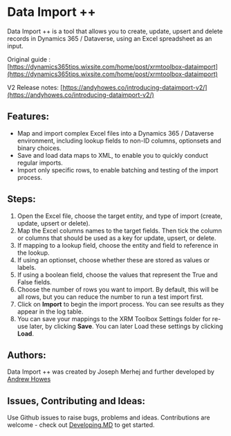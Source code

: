 # Data Import ++
Data Import ++ is a tool that allows you to create, update, upsert and delete records in Dynamics 365 / Dataverse, using an Excel spreadsheet as an input.

Original guide : [https://dynamics365tips.wixsite.com/home/post/xrmtoolbox-dataimport](https://dynamics365tips.wixsite.com/home/post/xrmtoolbox-dataimport)

V2 Release notes: [https://andyhowes.co/introducing-dataimport-v2/](https://andyhowes.co/introducing-dataimport-v2/)

## Features:
- Map and import complex Excel files into a Dynamics 365 / Dataverse environment, including lookup fields to non-ID columns, optionsets and binary choices.
- Save and load data maps to XML, to enable you to quickly conduct regular imports.
- Import only specific rows, to enable batching and testing of the import process.

## Steps:
1. Open the Excel file, choose the target entity, and type of import (create, update, upsert or delete).
2. Map the Excel columns names to the target fields. Then tick the column or columns that should be used as a key for update, upsert, or delete.
3. If mapping to a lookup field, choose the entity and field to reference in the lookup.
4. If using an optionset, choose whether these are stored as values or labels.
5. If using a boolean field, choose the values that represent the True and False fields.
7. Choose the number of rows you want to import. By default, this will be all rows, but you can reduce the number to run a test import first.
8. Click on **Import** to begin the import process. You can see results as they appear in the log table.
9. You can save your mappings to the XRM Toolbox Settings folder for re-use later, by clicking **Save**. You can later Load these settings by clicking **Load**.

## Authors:
Data Import ++ was created by Joseph Merhej and further developed by [Andrew Howes](https://andyhowes.co)

## Issues, Contributing and Ideas:
Use Github issues to raise bugs, problems and ideas. Contributions are welcome - check out [Developing.MD](developing.md) to get started.
